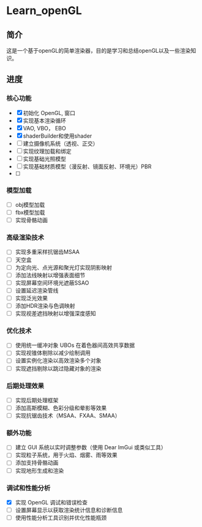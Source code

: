 # Learn_openGL
## 简介
这是一个基于openGL的简单渲染器，目的是学习和总结openGL以及一些渲染知识。

## 进度
### 核心功能
- [x] 初始化 OpenGL, 窗口
- [x] 实现基本渲染循环
- [x] VAO, VBO， EBO
- [x] shaderBuilder和使用shader
- [ ] 建立摄像机系统（透视、正交）
- [ ] 实现纹理加载和绑定
- [ ] 实现基础光照模型
- [ ] 实现基础材质模型（漫反射、镜面反射、环境光）PBR
- [ ] 
### 模型加载
- [	] obj模型加载
- [ ] fbx模型加载
- [ ] 实现骨骼动画

### 高级渲染技术
- [ ] 实现多重采样抗锯齿MSAA
- [ ] 天空盒
- [ ] 为定向光、点光源和聚光灯实现阴影映射
- [ ] 添加法线映射以增强表面细节
- [ ] 实现屏幕空间环境光遮蔽SSAO
- [ ] 设置延迟渲染管线
- [ ] 实现泛光效果
- [ ] 添加HDR渲染与色调映射
- [ ] 实现视差遮挡映射以增强深度感知

### 优化技术
- [ ] 使用统一缓冲对象 UBOs 在着色器间高效共享数据
- [ ] 实现视锥体剔除以减少绘制调用
- [ ] 设置实例化渲染以高效渲染多个对象
- [ ] 实现遮挡剔除以跳过隐藏对象的渲染

### 后期处理效果
- [ ] 实现后期处理框架
- [ ] 添加高斯模糊、色彩分级和晕影等效果
- [ ] 实现抗锯齿技术（MSAA、FXAA、SMAA）

### 额外功能
- [ ] 建立 GUI 系统以实时调整参数（使用 Dear ImGui 或类似工具）
- [ ] 实现粒子系统，用于火焰、烟雾、雨等效果
- [ ] 添加支持骨骼动画
- [ ] 实现地形生成和渲染

### 调试和性能分析
- [x] 实现 OpenGL 调试和错误检查
- [ ] 设置屏幕显示以获取渲染统计信息和诊断信息
- [ ] 使用性能分析工具识别并优化性能瓶颈
